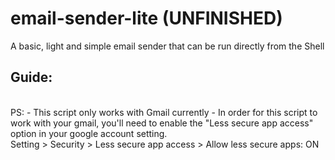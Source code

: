 # email-sender-lite (UNFINISHED)
A basic, light and simple email sender that can be run directly from the Shell
## Guide:

<br />
PS: 
 - This script only works with Gmail currently
 - In order for this script to work with your gmail, you'll need to enable the "Less secure app access" option in your google account setting. <br />
Setting > Security > Less secure app access > Allow less secure apps: ON
